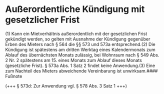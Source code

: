 # Außerordentliche Kündigung mit gesetzlicher Frist

(1) Kann ein Mietverhältnis außerordentlich mit der gesetzlichen Frist gekündigt werden, so gelten mit Ausnahme der Kündigung gegenüber Erben des Mieters nach § 564 die §§ 573 und 573a entsprechend.(2) Die Kündigung ist spätestens am dritten Werktag eines Kalendermonats zum Ablauf des übernächsten Monats zulässig, bei Wohnraum nach § 549 Abs. 2 Nr. 2 spätestens am 15. eines Monats zum Ablauf dieses Monats (gesetzliche Frist). § 573a Abs. 1 Satz 2 findet keine Anwendung.(3) Eine zum Nachteil des Mieters abweichende Vereinbarung ist unwirksam.#### Fußnote

(+++ § 573d: Zur Anwendung vgl. § 578 Abs. 3 Satz 1 +++) 

